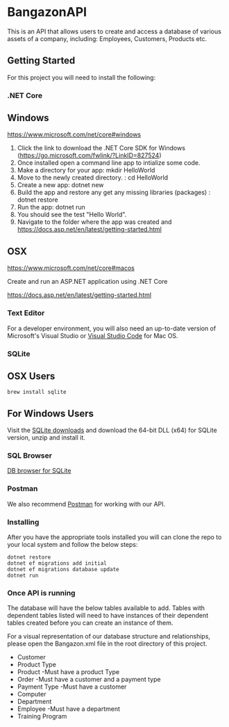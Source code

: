 # BangazonAPI

This is an API that allows users to create and access a database of various assets of a company, including: Employees, Customers, Products etc.

## Getting Started

For this project you will need to install the following:

### .NET Core

## Windows

https://www.microsoft.com/net/core#windows

  1. Click the link to download the .NET Core SDK for Windows (https://go.microsoft.com/fwlink/?LinkID=827524)
  2. Once installed open a command line app to intialize some code.
  3. Make a directory for your app: mkdir HelloWorld
  4. Move to the newly created directory. : cd 
  HelloWorld
  5. Create a new app: dotnet new
  5. Build the app and restore any get any missing libraries (packages) : dotnet restore
  6. Run the app: dotnet run
  7. You should see the test "Hello World".
  8. Navigate to the folder where the app was created and https://docs.asp.net/en/latest/getting-started.html

## OSX

https://www.microsoft.com/net/core#macos

Create and run an ASP.NET application using .NET Core

https://docs.asp.net/en/latest/getting-started.html

### Text Editor

For a developer environment, you will also need an up-to-date version of Microsoft's Visual Studio or [Visual Studio Code](https://code.visualstudio.com/download) for Mac OS.

### SQLite  

## OSX Users

```
brew install sqlite
```

## For Windows Users

Visit the [SQLite downloads](https://www.sqlite.org/download.html) and download the 64-bit DLL (x64) for SQLite version, unzip and install it.

### SQL Browser

[DB browser for SQLite](http://sqlitebrowser.org/) 

###  Postman

We also recommend [Postman](https://www.getpostman.com/) for working with our API.

### Installing

After you have the appropriate tools installed you will can clone the repo to your local system and follow the below steps:

```
dotnet restore
dotnet ef migrations add initial
dotnet ef migrations database update
dotnet run
```

### Once API is running

The database will have the below tables available to add.  Tables with dependent tables listed will need to have instances of their dependent tables created before you can create an instance of them.

For a visual representation of our database structure and relationships, please open the Bangazon.xml file in the root directory of this project.

* Customer
* Product Type
* Product       -Must have a product Type
* Order         -Must have a customer and a payment type
* Payment Type  -Must have a customer
* Computer 
* Department 
* Employee      -Must have a department 
* Training Program 
